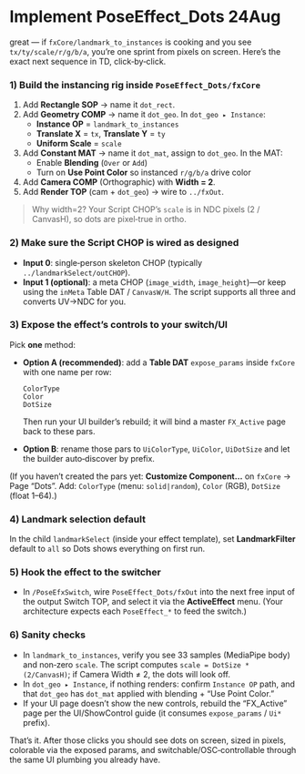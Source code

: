 # Implement PoseEffect_Dots 24Aug

great — if `fxCore/landmark_to_instances` is cooking and you see `tx/ty/scale/r/g/b/a`, you’re one sprint from pixels on screen. Here’s the exact next sequence in TD, click‑by‑click.

### 1) Build the instancing rig inside `PoseEffect_Dots/fxCore`

1. Add **Rectangle SOP** → name it `dot_rect`.
2. Add **Geometry COMP** → name it `dot_geo`. In `dot_geo ▸ Instance`:
   - **Instance OP** = `landmark_to_instances`
   - **Translate X** = `tx`, **Translate Y** = `ty`
   - **Uniform Scale** = `scale`  
3. Add **Constant MAT** → name it `dot_mat`, assign to `dot_geo`. In the MAT:
   - Enable **Blending** (`Over` or `Add`)
   - Turn on **Use Point Color** so instanced `r/g/b/a` drive color  
4. Add **Camera COMP** (Orthographic) with **Width = 2**.
5. Add **Render TOP** (cam + `dot_geo`) → wire to `../fxOut`.  

> Why width=2? Your Script CHOP’s `scale` is in NDC pixels (2 / CanvasH), so dots are pixel‑true in ortho. 

### 2) Make sure the Script CHOP is wired as designed

- **Input 0**: single‑person skeleton CHOP (typically `../landmarkSelect/outCHOP`).
- **Input 1 (optional)**: a meta CHOP (`image_width`, `image_height`)—or keep using the `inMeta` Table DAT / `CanvasW/H`. The script supports all three and converts UV→NDC for you.  

### 3) Expose the effect’s controls to your switch/UI

Pick **one** method:

- **Option A (recommended)**: add a **Table DAT** `expose_params` inside `fxCore` with one name per row:

  ```
  ColorType
  Color
  DotSize
  ```

  Then run your UI builder’s rebuild; it will bind a master `FX_Active` page back to these pars. 

- **Option B**: rename those pars to `UiColorType`, `UiColor`, `UiDotSize` and let the builder auto‑discover by prefix. 

(If you haven’t created the pars yet: **Customize Component…** on `fxCore` → Page “Dots”. Add: `ColorType` (menu: `solid|random`), `Color` (RGB), `DotSize` (float 1–64).) 

### 4) Landmark selection default

In the child `landmarkSelect` (inside your effect template), set **LandmarkFilter** default to `all` so Dots shows everything on first run. 

### 5) Hook the effect to the switcher

- In `/PoseEfxSwitch`, wire `PoseEffect_Dots/fxOut` into the next free input of the output Switch TOP, and select it via the **ActiveEffect** menu. (Your architecture expects each `PoseEffect_*` to feed the switch.)

### 6) Sanity checks

- In `landmark_to_instances`, verify you see 33 samples (MediaPipe body) and non‑zero `scale`. The script computes `scale = DotSize * (2/CanvasH)`; if Camera Width ≠ 2, the dots will look off. 
- In `dot_geo ▸ Instance`, if nothing renders: confirm `Instance OP` path, and that `dot_geo` has `dot_mat` applied with blending + “Use Point Color.” 
- If your UI page doesn’t show the new controls, rebuild the “FX_Active” page per the UI/ShowControl guide (it consumes `expose_params` / `Ui*` prefix).

That’s it. After those clicks you should see dots on screen, sized in pixels, colorable via the exposed params, and switchable/OSC‑controllable through the same UI plumbing you already have.